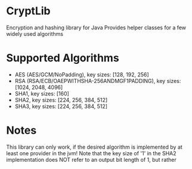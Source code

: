 # CryptLib
Encryption and hashing library for Java
Provides helper classes for a few widely used algorithms

# Supported Algorithms
- AES (AES/GCM/NoPadding), key sizes: [128, 192, 256]
- RSA (RSA/ECB/OAEPWITHSHA-256ANDMGF1PADDING), key sizes: [1024, 2048, 4096]
- SHA1, key sizes: [160]
- SHA2, key sizes: [224, 256, 384, 512]
- SHA3, key sizes: [224, 256, 384, 512]

# Notes
This library can only work, if the desired algorithm is implemented by at least one provider in the jvm!
Note that the key size of '1' in the SHA2 implementation does NOT refer to an output bit length of 1, but rather